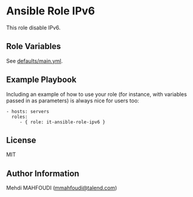 Ansible Role IPv6
=========

This role disable IPv6.

Role Variables
--------------

See [defaults/main.yml](defaults/main.yml).

Example Playbook
----------------

Including an example of how to use your role (for instance, with variables
passed in as parameters) is always nice for users too:

    - hosts: servers
      roles:
         - { role: it-ansible-role-ipv6 }

License
-------

MIT

Author Information
------------------

Mehdi MAHFOUDI (mmahfoudi@talend.com)
